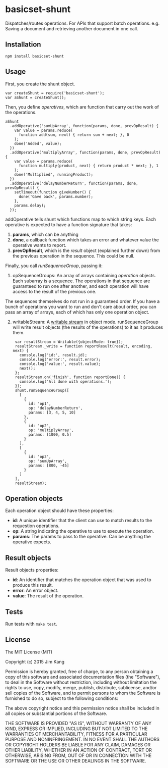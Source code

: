 basicset-shunt
==============

Dispatches/routes operations. For APIs that support batch operations. e.g. Saving a document and retrieving another document in one call.

Installation
------------

    npm install basicset-shunt

Usage
-----

First, you create the shunt object.

    var createShunt = require('basicset-shunt');
    var aShunt = createShunt();

Then, you define _operatives_, which are function that carry out the work of the operations.

    aShunt
      .addOperative('sumUpArray', function(params, done, prevOpResult) {
        var value = params.reduce(
          function add(sum, next) { return sum + next; }, 0
        );
        done('Added', value);        
      })
      .addOperative('multiplyArray', function(params, done, prevOpResult) {
        var value = params.reduce(
          function multiply(product, next) { return product * next; }, 1
        );
        done('Multiplied', runningProduct);
      })
      .addOperative('delayNumberReturn', function(params, done, prevOpResult) {
        setTimeout(function giveNumber() {
          done('Gave back', params.number);
        },
        params.delay);
      });

addOperative tells shunt which functions map to which string keys. Each operative is expected to have a function signature that takes:

1. __params__, which can be anything
2. __done__, a callback function which takes an error and whatever value the operative wants to report.
3. __prevOpResult__, which is the _result_ object (explained further down) from the previous operation in the sequence. This could be null.

Finally, you call _runSequenceGroup_, passing it:

1. opSequenceGroups: An array of arrays containing _operation_ objects. Each subarray is a sequence. The operations in that sequence are guaranteed to run one after another, and each operation will have access to the result of the previous one.

 The sequences themselves do not run in a guaranteed order. If you have a bunch of operations you want to run and don't care about order, you can pass an array of arrays, each of which has only one operation object.

2. writableStream: A [writable stream](http://nodejs.org/api/stream.html#stream_class_stream_writable) in object mode. runSequenceGroup will write result objects (the results of the operations) to it as it produces them.

        var resultStream = Writable({objectMode: true});
        resultStream._write = function reportResult(result, encoding, next) {
          console.log('id:', result.id);
          console.log('error:', result.error);
          console.log('value:', result.value);
          next();
        };
        resultStream.on('finish', function reportDone() {
          console.log('All done with operations.');
        });
        shunt.runSequenceGroup([
          [
            {
              id: 'op1',
              op: 'delayNumberReturn',
              params: [3, 4, 5, 10]
            },
            {
              id: 'op2',
              op: 'multiplyArray',
              params: [1000, 0.5]
            }
          ],
          [
            {
              id: 'op3',
              op: 'sumUpArray',
              params: [800, -45]
            }
          ]
        ],
        resultStream);

Operation objects
-----------------

Each operation object should have these properties:

- __id__: A unique identifier that the client can use to match results to the requestion operations.
- __op__: A string indicating the operative to use to execute the operation.
- __params__: The params to pass to the operative. Can be anything the operative expects.

Result objects
--------------

Result objects properties:

- __id__: An identifier that matches the operation object that was used to produce this result.
- __error__: An error object.
- __value__: The result of the operation.


Tests
-----

Run tests with `make test`.

License
-------

The MIT License (MIT)

Copyright (c) 2015 Jim Kang

Permission is hereby granted, free of charge, to any person obtaining a copy
of this software and associated documentation files (the "Software"), to deal
in the Software without restriction, including without limitation the rights
to use, copy, modify, merge, publish, distribute, sublicense, and/or sell
copies of the Software, and to permit persons to whom the Software is
furnished to do so, subject to the following conditions:

The above copyright notice and this permission notice shall be included in
all copies or substantial portions of the Software.

THE SOFTWARE IS PROVIDED "AS IS", WITHOUT WARRANTY OF ANY KIND, EXPRESS OR
IMPLIED, INCLUDING BUT NOT LIMITED TO THE WARRANTIES OF MERCHANTABILITY,
FITNESS FOR A PARTICULAR PURPOSE AND NONINFRINGEMENT. IN NO EVENT SHALL THE
AUTHORS OR COPYRIGHT HOLDERS BE LIABLE FOR ANY CLAIM, DAMAGES OR OTHER
LIABILITY, WHETHER IN AN ACTION OF CONTRACT, TORT OR OTHERWISE, ARISING FROM,
OUT OF OR IN CONNECTION WITH THE SOFTWARE OR THE USE OR OTHER DEALINGS IN
THE SOFTWARE.
